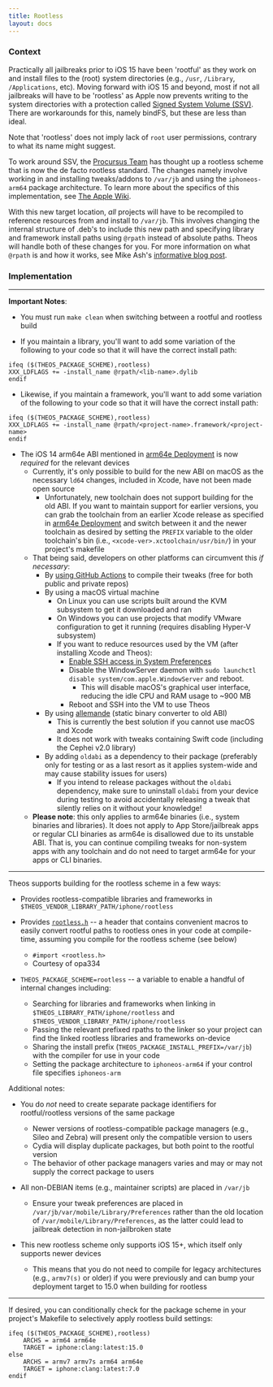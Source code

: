 ```yaml
---
title: Rootless
layout: docs
---
```


### Context

Practically all jailbreaks prior to iOS 15 have been 'rootful' as they work on and install files to the (root) system directories (e.g., `/usr`, `/Library`, `/Applications`, etc). Moving forward with iOS 15 and beyond, most if not all jailbreaks will have to be 'rootless' as Apple now prevents writing to the system directories with a protection called [Signed System Volume (SSV)](https://support.apple.com/guide/security/signed-system-volume-security-secd698747c9/web). There are workarounds for this, namely bindFS, but these are less than ideal.

Note that 'rootless' does not imply lack of `root` user permissions, contrary to what its name might suggest.

To work around SSV, the [Procursus Team](https://github.com/procursusteam/) has thought up a rootless scheme that is now the de facto rootless standard. The changes namely involve working in and installing tweaks/addons to `/var/jb` and using the `iphoneos-arm64` package architecture. To learn more about the specifics of this implementation, see [The Apple Wiki](https://theapplewiki.com/wiki/Rootless).

With this new target location, *all* projects will have to be recompiled to reference resources from and install to `/var/jb`. This involves changing the internal structure of .deb's to include this new path and specifying library and framework install paths using `@rpath` instead of absolute paths. Theos will handle both of these changes for you. For more information on what `@rpath` is and how it works, see Mike Ash's [informative blog post](http://www.mikeash.com/pyblog/friday-qa-2009-11-06-linking-and-install-names.html).

### Implementation

---

**Important Notes**:
- You must run `make clean` when switching between a rootful and rootless build

- If you maintain a library, you'll want to add some variation of the following to your code so that it will have the correct install path:
```make
ifeq ($(THEOS_PACKAGE_SCHEME),rootless)
XXX_LDFLAGS += -install_name @rpath/<lib-name>.dylib
endif
```

- Likewise, if you maintain a framework, you'll want to add some variation of the following to your code so that it will have the correct install path:
```make
ifeq ($(THEOS_PACKAGE_SCHEME),rootless)
XXX_LDFLAGS += -install_name @rpath/<project-name>.framework/<project-name>
endif
```

- The iOS 14 arm64e ABI mentioned in [arm64e Deployment](arm64e-Deployment.html) is now *required* for the relevant devices
    - Currently, it's only possible to build for the new ABI on macOS as the necessary `ld64` changes, included in Xcode, have not been made open source
        - Unfortunately, new toolchain does not support building for the old ABI. If you want to maintain support for earlier versions, you can grab the toolchain from an earlier Xcode release as specified in [arm64e Deployment](arm64e-Deployment.html) and switch between it and the newer toolchain as desired by setting the `PREFIX` variable to the older toolchain's bin (i.e., `<xcode-ver>.xctoolchain/usr/bin/`) in your project's makefile
    - That being said, developers on other platforms can circumvent this *if necessary*:
        - By [using GitHub Actions](https://github.com/p0358/SilentScreenshots/blob/master/.github/workflows/build.yml) to compile their tweaks (free for both public and private repos)
        - By using a macOS virtual machine
            - On Linux you can use scripts built around the KVM subsystem to get it downloaded and ran
            - On Windows you can use projects that modify VMware configuration to get it running (requires disabling Hyper-V subsystem)
            - If you want to reduce resources used by the VM (after installing Xcode and Theos):
                - [Enable SSH access in System Preferences](https://osxdaily.com/2022/07/08/turn-on-ssh-mac/)
                - Disable the WindowServer daemon with `sudo launchctl disable system/com.apple.WindowServer` and reboot.
                    - This will disable macOS's graphical user interface, reducing the idle CPU and RAM usage to ~900 MB
                - Reboot and SSH into the VM to use Theos
        - By using [allemande](https://github.com/p0358/allemande) (static binary converter to old ABI)
            - This is currently the best solution if you cannot use macOS and Xcode 
            - It does not work with tweaks containing Swift code (including the Cephei v2.0 library)
        - By adding `oldabi` as a dependency to their package (preferably only for testing or as a last resort as it applies system-wide and may cause stability issues for users)
            - If you intend to release packages without the `oldabi` dependency, make sure to uninstall `oldabi` from your device during testing to avoid accidentally releasing a tweak that silently relies on it without your knowledge!
    - **Please note**: this only applies to arm64e binaries (i.e., system binaries and libraries). It does not apply to App Store/jailbreak apps or regular CLI binaries as arm64e is disallowed due to its unstable ABI. That is, you can continue compiling tweaks for non-system apps with any toolchain and do not need to target arm64e for your apps or CLI binaries.

---

Theos supports building for the rootless scheme in a few ways:
- Provides rootless-compatible libraries and frameworks in `$THEOS_VENDOR_LIBRARY_PATH/iphone/rootless`

- Provides [`rootless.h`](https://github.com/theos/headers/blob/master/rootless.h) -- a header that contains convenient macros to easily convert rootful paths to rootless ones in your code at compile-time, assuming you compile for the rootless scheme (see below)
    - `#import <rootless.h>`
    - Courtesy of opa334

- `THEOS_PACKAGE_SCHEME=rootless` -- a variable to enable a handful of internal changes including:
    - Searching for libraries and frameworks when linking in `$THEOS_LIBRARY_PATH/iphone/rootless` and `$THEOS_VENDOR_LIBRARY_PATH/iphone/rootless`
    - Passing the relevant prefixed rpaths to the linker so your project can find the linked rootless libraries and frameworks on-device
    - Sharing the install prefix (`THEOS_PACKAGE_INSTALL_PREFIX=/var/jb`) with the compiler for use in your code
    - Setting the package architecture to `iphoneos-arm64` if your control file specifies `iphoneos-arm`

Additional notes:
- You do *not* need to create separate package identifiers for rootful/rootless versions of the same package
    - Newer versions of rootless-compatible package managers (e.g., Sileo and Zebra) will present only the compatible version to users
    - Cydia will display duplicate packages, but both point to the rootful version
    - The behavior of other package managers varies and may or may not supply the correct package to users

- All non-DEBIAN items (e.g., maintainer scripts) are placed in `/var/jb`
    - Ensure your tweak preferences are placed in `/var/jb/var/mobile/Library/Preferences` rather than the old location of `/var/mobile/Library/Preferences`, as the latter could lead to jailbreak detection in non-jailbroken state

- This new rootless scheme only supports iOS 15+, which itself only supports newer devices
    - This means that you do not need to compile for legacy architectures (e.g., `armv7(s)` or older) if you were previously and can bump your deployment target to 15.0 when building for rootless

---

If desired, you can conditionally check for the package scheme in your project's Makefile to selectively apply rootless build settings:
```make
ifeq ($(THEOS_PACKAGE_SCHEME),rootless)
	ARCHS = arm64 arm64e
	TARGET = iphone:clang:latest:15.0
else
	ARCHS = armv7 armv7s arm64 arm64e
	TARGET = iphone:clang:latest:7.0
endif
```
